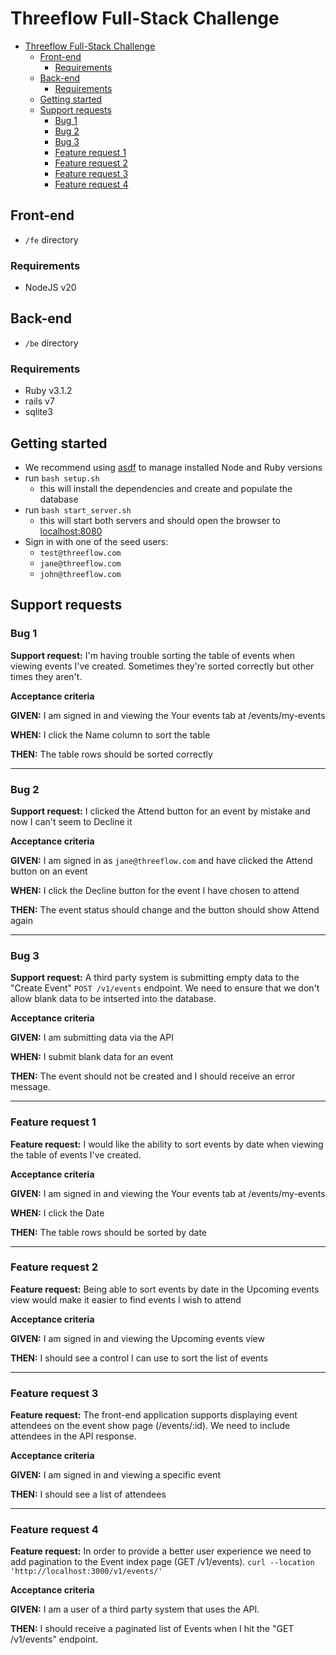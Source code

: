 # Threeflow Full-Stack Challenge

- [Threeflow Full-Stack Challenge](#threeflow-full-stack-challenge)
  - [Front-end](#front-end)
    - [Requirements](#requirements)
  - [Back-end](#back-end)
    - [Requirements](#requirements-1)
  - [Getting started](#getting-started)
  - [Support requests](#support-requests)
    - [Bug 1](#bug-1)
    - [Bug 2](#bug-2)
    - [Bug 3](#bug-3)
    - [Feature request 1](#feature-request-1)
    - [Feature request 2](#feature-request-2)
    - [Feature request 3](#feature-request-3)
    - [Feature request 4](#feature-request-4)

## Front-end
- `/fe` directory
### Requirements
- NodeJS v20

## Back-end
- `/be` directory
### Requirements
- Ruby v3.1.2
- rails v7
- sqlite3

## Getting started
- We recommend using [asdf](https://asdf-vm.com/) to manage installed Node and Ruby versions
- run `bash setup.sh`
  - this will install the dependencies and create and populate the database
- run `bash start_server.sh`
  - this will start both servers and should open the browser to [localhost:8080](http://localhost:8080)
- Sign in with one of the seed users:
  - `test@threeflow.com`
  - `jane@threeflow.com`
  - `john@threeflow.com`

## Support requests
### Bug 1
**Support request:**
I'm having trouble sorting the table of events when viewing events I've created. Sometimes they're sorted correctly but other times they aren't.

**Acceptance criteria**

**GIVEN:**
I am signed in and viewing the Your events tab at /events/my-events

**WHEN:**
I click the Name column to sort the table

**THEN:**
The table rows should be sorted correctly

---
### Bug 2
**Support request:**
I clicked the Attend button for an event by mistake and now I can't seem to Decline it

**Acceptance criteria**

**GIVEN:**
I am signed in as `jane@threeflow.com` and have clicked the Attend button on an event

**WHEN:**
I click the Decline button for the event I have chosen to attend

**THEN:**
The event status should change and the button should show Attend again

---
### Bug 3
**Support request:**
A third party system is submitting empty data to the "Create Event" `POST /v1/events` endpoint. We need to ensure that we don't allow blank data to be intserted into the database.

**Acceptance criteria**

**GIVEN:**
I am submitting data via the API

**WHEN:**
I submit blank data for an event

**THEN:**
The event should not be created and I should receive an error message.

---
### Feature request 1
**Feature request:**
I would like the ability to sort events by date when viewing the table of events I've created.

**Acceptance criteria**

**GIVEN:**
I am signed in and viewing the Your events tab at /events/my-events

**WHEN:**
I click the Date

**THEN:**
The table rows should be sorted by date

---
### Feature request 2
**Feature request:**
Being able to sort events by date in the Upcoming events view would make it easier to find events I wish to attend

**Acceptance criteria**

**GIVEN:**
I am signed in and viewing the Upcoming events view

**THEN:**
I should see a control I can use to sort the list of events

---
### Feature request 3
**Feature request:**
The front-end application supports displaying event attendees on the event show page (/events/:id). We need to include attendees in the API response.

**Acceptance criteria**

**GIVEN:**
I am signed in and viewing a specific event

**THEN:**
I should see a list of attendees

---
### Feature request 4
**Feature request:**
In order to provide a better user experience we need to add pagination to the Event index page (GET /v1/events).
`curl --location 'http://localhost:3000/v1/events/'`

**Acceptance criteria**

**GIVEN:**
I am a user of a third party system that uses the API.

**THEN:**
I should receive a paginated list of Events when I hit the "GET /v1/events" endpoint.
